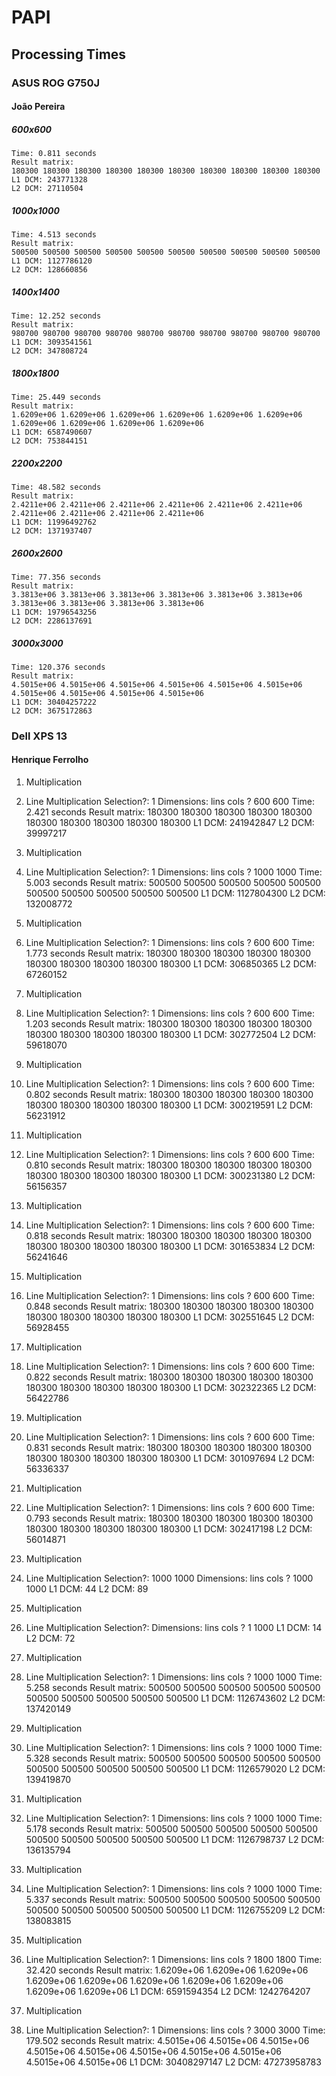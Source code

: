 # PAPI
## Processing Times

### ASUS ROG G750J
#### João Pereira

##### 600x600

    Time: 0.811 seconds
    Result matrix:
    180300 180300 180300 180300 180300 180300 180300 180300 180300 180300
    L1 DCM: 243771328
    L2 DCM: 27110504


##### 1000x1000

    Time: 4.513 seconds
    Result matrix:
    500500 500500 500500 500500 500500 500500 500500 500500 500500 500500
    L1 DCM: 1127786120
    L2 DCM: 128660856


##### 1400x1400
    Time: 12.252 seconds
    Result matrix:
    980700 980700 980700 980700 980700 980700 980700 980700 980700 980700
    L1 DCM: 3093541561
    L2 DCM: 347808724


##### 1800x1800
    Time: 25.449 seconds
    Result matrix:
    1.6209e+06 1.6209e+06 1.6209e+06 1.6209e+06 1.6209e+06 1.6209e+06 1.6209e+06 1.6209e+06 1.6209e+06 1.6209e+06
    L1 DCM: 6587490607
    L2 DCM: 753844151


##### 2200x2200
    Time: 48.582 seconds
    Result matrix:
    2.4211e+06 2.4211e+06 2.4211e+06 2.4211e+06 2.4211e+06 2.4211e+06 2.4211e+06 2.4211e+06 2.4211e+06 2.4211e+06
    L1 DCM: 11996492762
    L2 DCM: 1371937407


##### 2600x2600
    Time: 77.356 seconds
    Result matrix:
    3.3813e+06 3.3813e+06 3.3813e+06 3.3813e+06 3.3813e+06 3.3813e+06 3.3813e+06 3.3813e+06 3.3813e+06 3.3813e+06
    L1 DCM: 19796543256
    L2 DCM: 2286137691


##### 3000x3000
    Time: 120.376 seconds
    Result matrix:
    4.5015e+06 4.5015e+06 4.5015e+06 4.5015e+06 4.5015e+06 4.5015e+06 4.5015e+06 4.5015e+06 4.5015e+06 4.5015e+06
    L1 DCM: 30404257222
    L2 DCM: 3675172863

### Dell XPS 13
#### Henrique Ferrolho

1. Multiplication
2. Line Multiplication
Selection?: 1
Dimensions: lins cols ? 600
600
Time: 2.421 seconds
Result matrix:
180300 180300 180300 180300 180300 180300 180300 180300 180300 180300
L1 DCM: 241942847
L2 DCM: 39997217

1. Multiplication
2. Line Multiplication
Selection?: 1
Dimensions: lins cols ? 1000 1000
Time: 5.003 seconds
Result matrix:
500500 500500 500500 500500 500500 500500 500500 500500 500500 500500
L1 DCM: 1127804300
L2 DCM: 132008772

1. Multiplication
2. Line Multiplication
Selection?: 1
Dimensions: lins cols ? 600 600
Time: 1.773 seconds
Result matrix:
180300 180300 180300 180300 180300 180300 180300 180300 180300 180300
L1 DCM: 306850365
L2 DCM: 67260152

1. Multiplication
2. Line Multiplication
Selection?: 1
Dimensions: lins cols ? 600 600
Time: 1.203 seconds
Result matrix:
180300 180300 180300 180300 180300 180300 180300 180300 180300 180300
L1 DCM: 302772504
L2 DCM: 59618070

1. Multiplication
2. Line Multiplication
Selection?: 1
Dimensions: lins cols ? 600 600
Time: 0.802 seconds
Result matrix:
180300 180300 180300 180300 180300 180300 180300 180300 180300 180300
L1 DCM: 300219591
L2 DCM: 56231912

1. Multiplication
2. Line Multiplication
Selection?: 1
Dimensions: lins cols ? 600 600
Time: 0.810 seconds
Result matrix:
180300 180300 180300 180300 180300 180300 180300 180300 180300 180300
L1 DCM: 300231380
L2 DCM: 56156357

1. Multiplication
2. Line Multiplication
Selection?: 1
Dimensions: lins cols ? 600 600
Time: 0.818 seconds
Result matrix:
180300 180300 180300 180300 180300 180300 180300 180300 180300 180300
L1 DCM: 301653834
L2 DCM: 56241646

1. Multiplication
2. Line Multiplication
Selection?: 1
Dimensions: lins cols ? 600 600
Time: 0.848 seconds
Result matrix:
180300 180300 180300 180300 180300 180300 180300 180300 180300 180300
L1 DCM: 302551645
L2 DCM: 56928455

1. Multiplication
2. Line Multiplication
Selection?: 1
Dimensions: lins cols ? 600 600
Time: 0.822 seconds
Result matrix:
180300 180300 180300 180300 180300 180300 180300 180300 180300 180300
L1 DCM: 302322365
L2 DCM: 56422786

1. Multiplication
2. Line Multiplication
Selection?: 1
Dimensions: lins cols ? 600 600
Time: 0.831 seconds
Result matrix:
180300 180300 180300 180300 180300 180300 180300 180300 180300 180300
L1 DCM: 301097694
L2 DCM: 56336337

1. Multiplication
2. Line Multiplication
Selection?: 1
Dimensions: lins cols ? 600 600
Time: 0.793 seconds
Result matrix:
180300 180300 180300 180300 180300 180300 180300 180300 180300 180300
L1 DCM: 302417198
L2 DCM: 56014871

1. Multiplication
2. Line Multiplication
Selection?: 1000 1000
Dimensions: lins cols ? 1000 1000
L1 DCM: 44
L2 DCM: 89

1. Multiplication
2. Line Multiplication
Selection?: Dimensions: lins cols ? 1
1000
L1 DCM: 14
L2 DCM: 72

1. Multiplication
2. Line Multiplication
Selection?: 1
Dimensions: lins cols ? 1000 1000
Time: 5.258 seconds
Result matrix:
500500 500500 500500 500500 500500 500500 500500 500500 500500 500500
L1 DCM: 1126743602
L2 DCM: 137420149

1. Multiplication
2. Line Multiplication
Selection?: 1
Dimensions: lins cols ? 1000 1000
Time: 5.328 seconds
Result matrix:
500500 500500 500500 500500 500500 500500 500500 500500 500500 500500
L1 DCM: 1126579020
L2 DCM: 139419870

1. Multiplication
2. Line Multiplication
Selection?: 1
Dimensions: lins cols ? 1000 1000
Time: 5.178 seconds
Result matrix:
500500 500500 500500 500500 500500 500500 500500 500500 500500 500500
L1 DCM: 1126798737
L2 DCM: 136135794

1. Multiplication
2. Line Multiplication
Selection?: 1
Dimensions: lins cols ? 1000 1000
Time: 5.337 seconds
Result matrix:
500500 500500 500500 500500 500500 500500 500500 500500 500500 500500
L1 DCM: 1126755209
L2 DCM: 138083815

1. Multiplication
2. Line Multiplication
Selection?: 1
Dimensions: lins cols ? 1800 1800
Time: 32.420 seconds
Result matrix:
1.6209e+06 1.6209e+06 1.6209e+06 1.6209e+06 1.6209e+06 1.6209e+06 1.6209e+06 1.6209e+06 1.6209e+06 1.6209e+06
L1 DCM: 6591594354
L2 DCM: 1242764207

1. Multiplication
2. Line Multiplication
Selection?: 1
Dimensions: lins cols ? 3000 3000
Time: 179.502 seconds
Result matrix:
4.5015e+06 4.5015e+06 4.5015e+06 4.5015e+06 4.5015e+06 4.5015e+06 4.5015e+06 4.5015e+06 4.5015e+06 4.5015e+06
L1 DCM: 30408297147
L2 DCM: 47273958783
